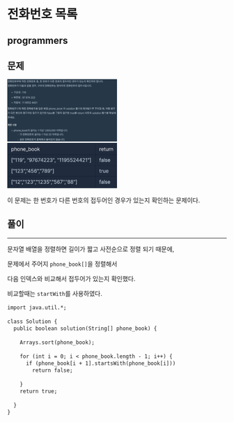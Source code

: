 # 전화번호 목록

## programmers

## 문제

<img src="./images/callNumber-1.png" width="50%">

<img src="./images/callNumber-2.png" width="50%">

이 문제는 한 번호가 다른 번호의 접두어인 경우가 있는지 확인하는 문제이다.

## 풀이
---

문자열 배열을 정렬하면 길이가 짧고 사전순으로 정렬 되기 때문에,

문제에서 주어지 `phone_book[]`을 정렬해서

다음 인덱스와 비교해서 접두어가 있는지 확인했다.

비교할때는 `startWith`를 사용하였다.




```
import java.util.*;

class Solution {
  public boolean solution(String[] phone_book) {

    Arrays.sort(phone_book);

    for (int i = 0; i < phone_book.length - 1; i++) {
      if (phone_book[i + 1].startsWith(phone_book[i]))
        return false;

    }
    return true;

  }
}
```
